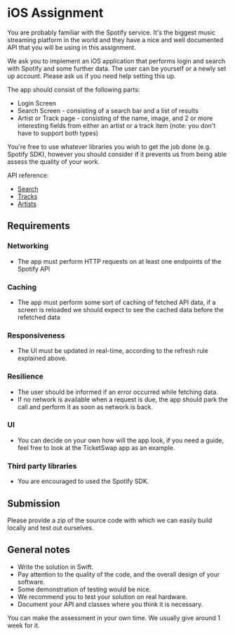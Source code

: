# iOS Assignment

You are probably familiar with the Spotify service. It's the biggest music streaming platform in the world and they have a nice and well documented API that you will be using in this assignment.

We ask you to implement an iOS application that performs login and search with Spotify and some further data.
The user can be yourself or a newly set up account. Please ask us if you need help setting this up.

The app should consist of the following parts:
- Login Screen
- Search Screen - consisting of a search bar and a list of
results
- Artist or Track page - consisting of the name, image, and 2 or more interesting fields from either an artist or a track item (note: you don't have to support both types)

You're free to use whatever libraries you wish to get the job done (e.g. Spotify SDK), however you should consider if it prevents us from being able assess the quality of your work.

API reference:
- [Search](https://beta.developer.spotify.com/documentation/web-api/reference/search/search/)
- [Tracks](https://beta.developer.spotify.com/documentation/web-api/reference/tracks/)
- [Artists](https://beta.developer.spotify.com/documentation/web-api/reference/artists/)

## Requirements

### Networking
- The app must perform HTTP requests on at least one endpoints
of the Spotify API

### Caching
- The app must perform some sort of caching of fetched API data, if a screen is reloaded we should expect to see the cached data before the refetched data

### Responsiveness
- The UI must be updated in real-time, according to the refresh rule explained above.

### Resilience
- The user should be informed if an error occurred while fetching data.
- If no network is available when a request is due, the app should park the call and perform it as soon as network is back.

### UI
- You can decide on your own how will the app look, if you need a guide, feel free to look at the TicketSwap app as an example.

### Third party libraries
- You are encouraged to used the Spotify SDK.

## Submission
Please provide a zip of the source code with which we can easily build locally and test out ourselves.

## General notes
- Write the solution in Swift.
- Pay attention to the quality of the code, and the overall design of your software.
- Some demonstration of testing would be nice.
- We recommend you to test your solution on real hardware.
- Document your API and classes where you think it is necessary.

You can make the assessment in your own time. We usually give around 1 week for it.
